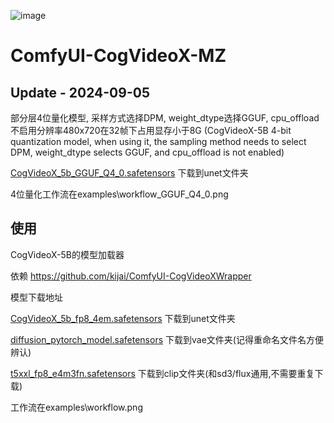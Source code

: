 ![image](./examples/workflow.png)

# ComfyUI-CogVideoX-MZ

## Update - 2024-09-05
部分层4位量化模型, 采样方式选择DPM, weight_dtype选择GGUF, cpu_offload不启用分辨率480x720在32帧下占用显存小于8G
(CogVideoX-5B 4-bit quantization model, when using it, the sampling method needs to select DPM, weight_dtype selects GGUF, and cpu_offload is not enabled)

[CogVideoX_5b_GGUF_Q4_0.safetensors](https://modelscope.cn/models/wailovet/CogVideoX-5b/resolve/master/CogVideoX_5b_GGUF_Q4_0.safetensors) 下载到unet文件夹

4位量化工作流在examples\workflow_GGUF_Q4_0.png

## 使用
CogVideoX-5B的模型加载器

依赖 https://github.com/kijai/ComfyUI-CogVideoXWrapper

模型下载地址

[CogVideoX_5b_fp8_4em.safetensors](https://modelscope.cn/models/wailovet/CogVideoX-5b/resolve/master/CogVideoX_5b_fp8_4em.safetensors) 下载到unet文件夹 

[diffusion_pytorch_model.safetensors](https://modelscope.cn/models/zhipuai/cogvideox-5b/resolve/master/vae/diffusion_pytorch_model.safetensors) 下载到vae文件夹(记得重命名文件名方便辨认)

[t5xxl_fp8_e4m3fn.safetensors](https://modelscope.cn/models/ai-modelscope/flux_text_encoders/resolve/master/t5xxl_fp8_e4m3fn.safetensors) 下载到clip文件夹(和sd3/flux通用,不需要重复下载)

工作流在examples\workflow.png


